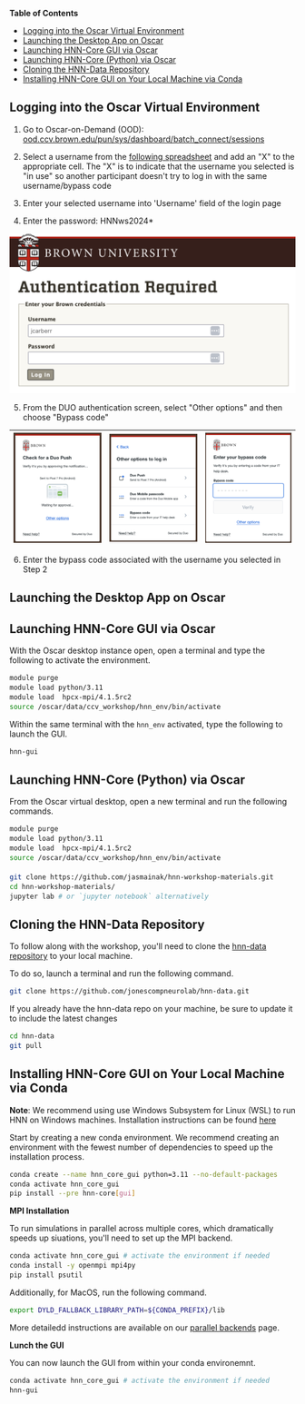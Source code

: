 **Table of Contents**

- [Logging into the Oscar Virtual Environment](#logging-into-the-oscar-virtual-environment)
- [Launching the Desktop App on Oscar](#launching-the-desktop-app-on-oscar)
- [Launching HNN-Core GUI via Oscar](#launching-hnn-core-gui-via-oscar)
- [Launching HNN-Core (Python) via Oscar](#launching-hnn-core-python-via-oscar)
- [Cloning the HNN-Data Repository](#cloning-the-hnn-data-repository)
- [Installing HNN-Core GUI on Your Local Machine via Conda](#installing-hnn-core-gui-on-your-local-machine-via-conda)


## Logging into the Oscar Virtual Environment
1. Go to Oscar-on-Demand (OOD): [ood.ccv.brown.edu/pun/sys/dashboard/batch_connect/sessions](https://ood.ccv.brown.edu/pun/sys/dashboard/batch_connect/sessions)

2. Select a username from the <a href="https://docs.google.com/spreadsheets/d/1NQuCULv6Nmo1n7cHnsD5ZnEYtnxPeYUWzRBvaXFvliA/edit?usp=sharing">following spreadsheet</a> and add an "X" to the appropriate cell. The "X" is to indicate that the username you selected is "in use" so another participant doesn't try to log in with the same username/bypass code

3. Enter your selected username into 'Username' field of the login page

4. Enter the password: HNNws2024*

<div style="max-width: 600px;">

![](imgs/oscar_login.png)

</div>


5. From the DUO authentication screen, select "Other options" and then choose "Bypass code"

<span style="max-width:800px">

| ![](imgs/duo_01.png) | ![](imgs/duo_02.png) | ![](imgs/duo_03.png) |
|-----------------------------|-----------------------------|-----------------------------|

6. Enter the bypass code associated with the username you selected in Step 2

</span>

## Launching the Desktop App on Oscar


## Launching HNN-Core GUI via Oscar
With the Oscar desktop instance open, open a terminal and type the following to activate the environment.

```bash
module purge
module load python/3.11
module load  hpcx-mpi/4.1.5rc2
source /oscar/data/ccv_workshop/hnn_env/bin/activate
```

Within the same terminal with the `hnn_env` activated, type the following to launch the GUI.
```bash
hnn-gui
```

## Launching HNN-Core (Python) via Oscar
From the Oscar virtual desktop, open a new terminal and run the following commands.

```bash
module purge
module load python/3.11
module load  hpcx-mpi/4.1.5rc2
source /oscar/data/ccv_workshop/hnn_env/bin/activate

git clone https://github.com/jasmainak/hnn-workshop-materials.git
cd hnn-workshop-materials/
jupyter lab # or `jupyter notebook` alternatively
```

## Cloning the HNN-Data Repository
To follow along with the workshop, you'll need to clone the [hnn-data repository](https://github.com/jonescompneurolab/hnn-data) to your local machine.

To do so, launch a terminal and run the following command.

```bash
git clone https://github.com/jonescompneurolab/hnn-data.git
```

If you already have the hnn-data repo on your machine, be sure to update it to include the latest changes

```bash
cd hnn-data
git pull
```

## Installing HNN-Core GUI on Your Local Machine via Conda

**Note**: We recommend using use Windows Subsystem for Linux (WSL) to run HNN on Windows machines. Installation instructions can be found <a href="https://learn.microsoft.com/en-us/windows/wsl/install">here</a>

Start by creating a new conda environment. We recommend creating an environment with the fewest number of dependencies to speed up the installation process.

```bash
conda create --name hnn_core_gui python=3.11 --no-default-packages
conda activate hnn_core_gui
pip install --pre hnn-core[gui]
```

**MPI Installation**

To run simulations in parallel across multiple cores, which dramatically speeds up siuations, you'll need to set up the MPI backend.

```bash
conda activate hnn_core_gui # activate the environment if needed
conda install -y openmpi mpi4py
pip install psutil
```

Additionally, for MacOS, run the following command.
```bash
export DYLD_FALLBACK_LIBRARY_PATH=${CONDA_PREFIX}/lib
```

More detailedd instructions are available on our <a href="https://jonescompneurolab.github.io/hnn-core/stable/parallel.html">parallel backends</a> page. 

**Lunch the GUI**

You can now launch the GUI from within your conda environemnt.

```bash
conda activate hnn_core_gui # activate the environment if needed
hnn-gui
```

